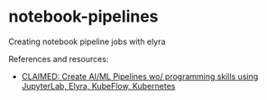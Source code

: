 # notebook-pipelines
Creating notebook pipeline jobs with elyra


References and resources:

- [CLAIMED: Create AI/ML Pipelines wo/ programming skills using JupyterLab, Elyra, KubeFlow, Kubernetes
](https://www.youtube.com/watch?v=H8WskMEUI74)
